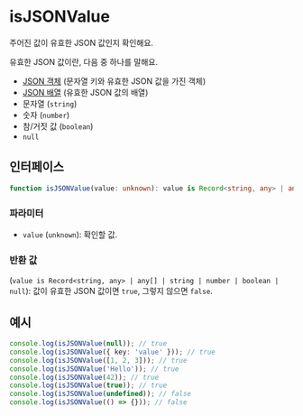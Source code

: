 # isJSONValue

주어진 값이 유효한 JSON 값인지 확인해요.

유효한 JSON 값이란, 다음 중 하나를 말해요.

- [JSON 객체](./isJSONObject.md) (문자열 키와 유효한 JSON 값을 가진 객체)
- [JSON 배열](./isJSONArray.md) (유효한 JSON 값의 배열)
- 문자열 (`string`)
- 숫자 (`number`)
- 참/거짓 값 (`boolean`)
- `null`

## 인터페이스

```typescript
function isJSONValue(value: unknown): value is Record<string, any> | any[] | string | number | boolean | null;
```

### 파라미터

- `value` (`unknown`): 확인할 값.

### 반환 값

(`value is Record<string, any> | any[] | string | number | boolean | null`): 값이 유효한 JSON 값이면 `true`, 그렇지 않으면 `false`.

## 예시

```typescript
console.log(isJSONValue(null)); // true
console.log(isJSONValue({ key: 'value' })); // true
console.log(isJSONValue([1, 2, 3])); // true
console.log(isJSONValue('Hello')); // true
console.log(isJSONValue(42)); // true
console.log(isJSONValue(true)); // true
console.log(isJSONValue(undefined)); // false
console.log(isJSONValue(() => {})); // false
```
